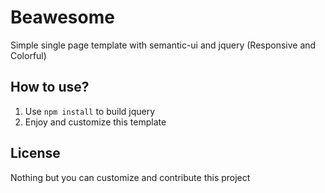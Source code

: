 # Beawesome
Simple single page template with semantic-ui and jquery (Responsive and Colorful)

## How to use?

1. Use ``` npm install ``` to build jquery
2. Enjoy and customize this template

## License
Nothing but you can customize and contribute this project
